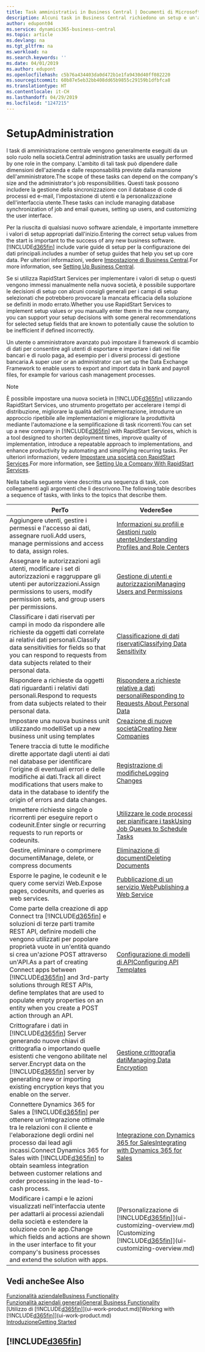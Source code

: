 ```yaml
---
title: Task amministrativi in Business Central | Documenti di Microsoft
description: Alcuni task in Business Central richiedono un setup e un'amministrazione centrale. In questa sezione, viene fornita una descrizione di tali task e informazioni su come utilizzarli.
author: edupont04
ms.service: dynamics365-business-central
ms.topic: article
ms.devlang: na
ms.tgt_pltfrm: na
ms.workload: na
ms.search.keywords: ''
ms.date: 04/01/2019
ms.author: edupont
ms.openlocfilehash: c5b76a434403da0d472b1e1fa9430d40ff082220
ms.sourcegitcommit: 60b87e5eb32bb408dd65b9855c29159b1dfbfca8
ms.translationtype: HT
ms.contentlocale: it-CH
ms.lasthandoff: 04/29/2019
ms.locfileid: "1247215"
---
```

# <a name="administration"></a><span data-ttu-id="40dad-104">Setup</span><span class="sxs-lookup"><span data-stu-id="40dad-104">Administration</span></span>
<span data-ttu-id="40dad-105">I task di amministrazione centrale vengono generalmente eseguiti da un solo ruolo nella società.</span><span class="sxs-lookup"><span data-stu-id="40dad-105">Central administration tasks are usually performed by one role in the company.</span></span> <span data-ttu-id="40dad-106">L'ambito di tali task può dipendere dalle dimensioni dell'azienda e dalle responsabilità previste dalla mansione dell'amministratore.</span><span class="sxs-lookup"><span data-stu-id="40dad-106">The scope of these tasks can depend on the company's size and the administrator's job responsibilities.</span></span> <span data-ttu-id="40dad-107">Questi task possono includere la gestione della sincronizzazione con il database di code di processi ed e-mail, l'impostazione di utenti e la personalizzazione dell'interfaccia utente.</span><span class="sxs-lookup"><span data-stu-id="40dad-107">These tasks can include managing database synchronization of job and email queues, setting up users, and customizing the user interface.</span></span>  

<span data-ttu-id="40dad-108">Per la riuscita di qualsiasi nuovo software aziendale, è importante immettere i valori di setup appropriati dall'inizio.</span><span class="sxs-lookup"><span data-stu-id="40dad-108">Entering the correct setup values from the start is important to the success of any new business software.</span></span> [!INCLUDE[d365fin](includes/d365fin_md.md)] <span data-ttu-id="40dad-109">include varie guide di setup per la configurazione dei dati principali.</span><span class="sxs-lookup"><span data-stu-id="40dad-109">includes a number of setup guides that help you set up core data.</span></span> <span data-ttu-id="40dad-110">Per ulteriori informazioni, vedere [Impostazione di Business Central](setup.md).</span><span class="sxs-lookup"><span data-stu-id="40dad-110">For more information, see [Setting Up Business Central](setup.md).</span></span>

<span data-ttu-id="40dad-111">Se si utilizza RapidStart Services per implementare i valori di setup o questi vengono immessi manualmente nella nuova società, è possibile supportare le decisioni di setup con alcuni consigli generali per i campi di setup selezionati che potrebbero provocare la mancata efficacia della soluzione se definiti in modo errato.</span><span class="sxs-lookup"><span data-stu-id="40dad-111">Whether you use RapidStart Services to implement setup values or you manually enter them in the new company, you can support your setup decisions with some general recommendations for selected setup fields that are known to potentially cause the solution to be inefficient if defined incorrectly.</span></span>  

<span data-ttu-id="40dad-112">Un utente o amministratore avanzato può impostare il framework di scambio di dati per consentire agli utenti di esportare e importare i dati nei file bancari e di ruolo paga, ad esempio per i diversi processi di gestione bancaria.</span><span class="sxs-lookup"><span data-stu-id="40dad-112">A super user or an administrator can set up the Data Exchange Framework to enable users to export and import data in bank and payroll files, for example for various cash management processes.</span></span>

> [!NOTE]
> <span data-ttu-id="40dad-113">È possibile impostare una nuova società in [!INCLUDE[d365fin](includes/d365fin_md.md)] utilizzando RapidStart Services, uno strumento progettato per accelerare i tempi di distribuzione, migliorare la qualità dell'implementazione, introdurre un approccio ripetibile alle implementazioni e migliorare la produttività mediante l'automazione e la semplificazione di task ricorrenti.</span><span class="sxs-lookup"><span data-stu-id="40dad-113">You can set up a new company in [!INCLUDE[d365fin](includes/d365fin_md.md)] with RapidStart Services, which is a tool designed to shorten deployment times, improve quality of implementation, introduce a repeatable approach to implementations, and enhance productivity by automating and simplifying recurring tasks.</span></span> <span data-ttu-id="40dad-114">Per ulteriori informazioni, vedere [Impostare una società con RapidStart Services](admin-set-up-a-company-with-rapidstart.md).</span><span class="sxs-lookup"><span data-stu-id="40dad-114">For more information, see [Setting Up a Company With RapidStart Services](admin-set-up-a-company-with-rapidstart.md).</span></span>

<span data-ttu-id="40dad-115">Nella tabella seguente viene descritta una sequenza di task, con collegamenti agli argomenti che li descrivono.</span><span class="sxs-lookup"><span data-stu-id="40dad-115">The following table describes a sequence of tasks, with links to the topics that describe them.</span></span>   

|<span data-ttu-id="40dad-116">**Per**</span><span class="sxs-lookup"><span data-stu-id="40dad-116">**To**</span></span>|<span data-ttu-id="40dad-117">**Vedere**</span><span class="sxs-lookup"><span data-stu-id="40dad-117">**See**</span></span>|  
|------------|-------------|  
|<span data-ttu-id="40dad-118">Aggiungere utenti, gestire i permessi e l'accesso ai dati, assegnare ruoli.</span><span class="sxs-lookup"><span data-stu-id="40dad-118">Add users, manage permissions and access to data, assign roles.</span></span>|[<span data-ttu-id="40dad-119">Informazioni su profili e Gestioni ruolo utente</span><span class="sxs-lookup"><span data-stu-id="40dad-119">Understanding Profiles and Role Centers</span></span>](admin-users-profiles-roles.md)|  
|<span data-ttu-id="40dad-120">Assegnare le autorizzazioni agli utenti, modificare i set di autorizzazioni e raggruppare gli utenti per autorizzazioni.</span><span class="sxs-lookup"><span data-stu-id="40dad-120">Assign permissions to users, modify permission sets, and group users per permissions.</span></span>|[<span data-ttu-id="40dad-121">Gestione di utenti e autorizzazioni</span><span class="sxs-lookup"><span data-stu-id="40dad-121">Managing Users and Permissions</span></span>](ui-how-users-permissions.md)|
|<span data-ttu-id="40dad-122">Classificare i dati riservati per campi in modo da rispondere alle richieste da oggetti dati correlate ai relativi dati personali.</span><span class="sxs-lookup"><span data-stu-id="40dad-122">Classify data sensitivities for fields so that you can respond to requests from data subjects related to their personal data.</span></span>|[<span data-ttu-id="40dad-123">Classificazione di dati riservati</span><span class="sxs-lookup"><span data-stu-id="40dad-123">Classifying Data Sensitivity</span></span>](admin-classifying-data-sensitivity.md)|
|<span data-ttu-id="40dad-124">Rispondere a richieste da oggetti dati riguardanti i relativi dati personali.</span><span class="sxs-lookup"><span data-stu-id="40dad-124">Respond to requests from data subjects related to their personal data.</span></span>|[<span data-ttu-id="40dad-125">Rispondere a richieste relative a dati personali</span><span class="sxs-lookup"><span data-stu-id="40dad-125">Responding to Requests About Personal Data</span></span>](admin-responding-to-requests-about-personal-data.md)|
|<span data-ttu-id="40dad-126">Impostare una nuova business unit utilizzando modelli</span><span class="sxs-lookup"><span data-stu-id="40dad-126">Set up a new business unit using templates</span></span>|[<span data-ttu-id="40dad-127">Creazione di nuove società</span><span class="sxs-lookup"><span data-stu-id="40dad-127">Creating New Companies</span></span>](about-new-company.md)|
|<span data-ttu-id="40dad-128">Tenere traccia di tutte le modifiche dirette apportate dagli utenti ai dati nel database per identificare l'origine di eventuali errori e delle modifiche ai dati.</span><span class="sxs-lookup"><span data-stu-id="40dad-128">Track all direct modifications that users make to data in the database to identify the origin of errors and data changes.</span></span>|[<span data-ttu-id="40dad-129">Registrazione di modifiche</span><span class="sxs-lookup"><span data-stu-id="40dad-129">Logging Changes</span></span>](across-log-changes.md)|  
|<span data-ttu-id="40dad-130">Immettere richieste singole o ricorrenti per eseguire report o codeunit.</span><span class="sxs-lookup"><span data-stu-id="40dad-130">Enter single or recurring requests to run reports or codeunits.</span></span>|[<span data-ttu-id="40dad-131">Utilizzare le code processi per pianificare i task</span><span class="sxs-lookup"><span data-stu-id="40dad-131">Using Job Queues to Schedule Tasks</span></span>](admin-job-queues-schedule-tasks.md)|  
|<span data-ttu-id="40dad-132">Gestire, eliminare o comprimere documenti</span><span class="sxs-lookup"><span data-stu-id="40dad-132">Manage, delete, or compress documents</span></span>|[<span data-ttu-id="40dad-133">Eliminazione di documenti</span><span class="sxs-lookup"><span data-stu-id="40dad-133">Deleting Documents</span></span>](admin-manage-documents.md)|  
|<span data-ttu-id="40dad-134">Esporre le pagine, le codeunit e le query come servizi Web.</span><span class="sxs-lookup"><span data-stu-id="40dad-134">Expose pages, codeunits, and queries as web services.</span></span>|[<span data-ttu-id="40dad-135">Pubblicazione di un servizio Web</span><span class="sxs-lookup"><span data-stu-id="40dad-135">Publishing a Web Service</span></span>](across-how-publish-web-service.md)|
|<span data-ttu-id="40dad-136">Come parte della creazione di app Connect tra [!INCLUDE[d365fin](includes/d365fin_md.md)] e soluzioni di terze parti tramite REST API, definire modelli che vengono utilizzati per popolare proprietà vuote in un'entità quando si crea un'azione POST attraverso un'API.</span><span class="sxs-lookup"><span data-stu-id="40dad-136">As a part of creating Connect apps between [!INCLUDE[d365fin](includes/d365fin_md.md)] and 3rd-party solutions through REST APIs, define templates that are used to populate empty properties on an entity when you create a POST action through an API.</span></span>|[<span data-ttu-id="40dad-137">Configurazione di modelli di API</span><span class="sxs-lookup"><span data-stu-id="40dad-137">Configuring API Templates</span></span>](admin-configuring-api-template.md)|
|<span data-ttu-id="40dad-138">Crittografare i dati in [!INCLUDE[d365fin](includes/d365fin_md.md)] Server generando nuove chiavi di crittografia o importando quelle esistenti che vengono abilitate nel server.</span><span class="sxs-lookup"><span data-stu-id="40dad-138">Encrypt data on the [!INCLUDE[d365fin](includes/d365fin_md.md)] server by generating new or importing existing encryption keys that you enable on the server.</span></span>|[<span data-ttu-id="40dad-139">Gestione crittografia dati</span><span class="sxs-lookup"><span data-stu-id="40dad-139">Managing Data Encryption</span></span>](admin-manage-data-encryption.md)|
|<span data-ttu-id="40dad-140">Connettere Dynamics 365 for Sales a [!INCLUDE[d365fin](includes/d365fin_md.md)] per ottenere un'integrazione ottimale tra le relazioni con il cliente e l'elaborazione degli ordini nel processo dai lead agli incassi.</span><span class="sxs-lookup"><span data-stu-id="40dad-140">Connect Dynamics 365 for Sales with [!INCLUDE[d365fin](includes/d365fin_md.md)] to obtain seamless integration between customer relations and order processing in the lead-to-cash process.</span></span>|[<span data-ttu-id="40dad-141">Integrazione con Dynamics 365 for Sales</span><span class="sxs-lookup"><span data-stu-id="40dad-141">Integrating with Dynamics 365 for Sales</span></span>](admin-prepare-dynamics-365-for-sales-for-integration.md)|
|<span data-ttu-id="40dad-142">Modificare i campi e le azioni visualizzati nell'interfaccia utente per adattarli ai processi aziendali della società e estendere la soluzione con le app.</span><span class="sxs-lookup"><span data-stu-id="40dad-142">Change which fields and actions are shown in the user interface to fit your company's business processes and extend the solution with apps.</span></span>|<span data-ttu-id="40dad-143">[Personalizzazione di [!INCLUDE[d365fin](includes/d365fin_md.md)]](ui-customizing-overview.md)</span><span class="sxs-lookup"><span data-stu-id="40dad-143">[Customizing [!INCLUDE[d365fin](includes/d365fin_md.md)]](ui-customizing-overview.md)</span></span>|

## <a name="see-also"></a><span data-ttu-id="40dad-144">Vedi anche</span><span class="sxs-lookup"><span data-stu-id="40dad-144">See Also</span></span>
[<span data-ttu-id="40dad-145">Funzionalità aziendale</span><span class="sxs-lookup"><span data-stu-id="40dad-145">Business Functionality</span></span>](across-business-functionality.md)  
[<span data-ttu-id="40dad-146">Funzionalità aziendali generali</span><span class="sxs-lookup"><span data-stu-id="40dad-146">General Business Functionality</span></span>](ui-across-business-areas.md)  
<span data-ttu-id="40dad-147">[Utilizzo di [!INCLUDE[d365fin](includes/d365fin_md.md)]](ui-work-product.md)</span><span class="sxs-lookup"><span data-stu-id="40dad-147">[Working with [!INCLUDE[d365fin](includes/d365fin_md.md)]](ui-work-product.md)</span></span>  
[<span data-ttu-id="40dad-148">Introduzione</span><span class="sxs-lookup"><span data-stu-id="40dad-148">Getting Started</span></span>](product-get-started.md)    

## [!INCLUDE[d365fin](includes/free_trial_md.md)]  
